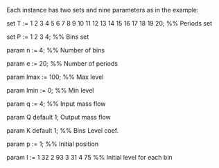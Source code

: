 Each instance has two sets and nine parameters as in the example:

set T := 1 2 3 4 5 6 7 8 9 10 11 12 13 14 15 16 17 18 19 20;  %% Periods set

set P := 1 2 3 4; %% Bins set

param n := 4; %% Number of bins

param e := 20; %% Number of periods

param lmax := 100; %% Max level

param lmin := 0; %% Min level

param q := 4; %% Input mass flow

param Q default 1; Output mass flow

param K default 1; %% Bins Level coef.

param p := 1; %% Initial position

param I := 1 32 2 93 3 31 4 75 %% Initial level for each bin
